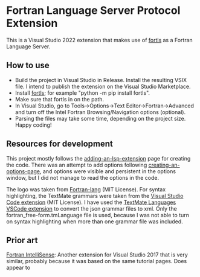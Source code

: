 # Fortran Language Server Protocol Extension
This is a Visual Studio 2022 extension that makes use of [fortls](https://fortls.fortran-lang.org/index.html) as a Fortran Language Server.

## How to use
- Build the project in Visual Studio in Release. Install the resulting VSIX file. I intend to publish the extension on the Visual Studio Marketplace.
- Install [fortls](https://fortls.fortran-lang.org/index.html); for example "python -m pip install fortls".
- Make sure that fortls in on the path.
- In Visual Studio, go to Tools->Options->Text Editor->Fortran->Advanced and turn off the Intel Fortran Browsing/Navigation options (optional).
- Parsing the files may take some time, depending on the project size. Happy coding!

## Resources for development
This project mostly follows the [adding-an-lsp-extension](https://learn.microsoft.com/en-us/visualstudio/extensibility/adding-an-lsp-extension?view=vs-2022) page for creating the code.
There was an attempt to add options following [creating-an-options-page](https://learn.microsoft.com/en-us/visualstudio/extensibility/creating-an-options-page?view=vs-2022),
and options were visible and persistent in the options window, but I did not manage to read the options in the code.

The logo was taken from [Fortran-lang](https://github.com/fortran-lang/fortran-lang.org/blob/master/assets/img/fortran-logo.svg) (MIT License).
For syntax highlighting, the TextMate grammars were taken from the [Visual Studio Code extension](https://github.com/fortran-lang/vscode-fortran-support/tree/main/syntaxes) (MIT License).
I have used the [TextMate Languages VSCode extension](https://marketplace.visualstudio.com/items?itemName=Togusa09.tmlanguage) to convert the json grammar files to xml.
Only the fortran_free-form.tmLanguage file is used, because I was not able to turn on syntax highlighting when more than one grammar file was included.

## Prior art
[Fortran IntelliSense](https://github.com/michaelkonecny/vs-fortran-ls-client/): Another extension for Visual Studio 2017 that is very similar, probably because it was based on the same tutorial pages. Does appear to 
